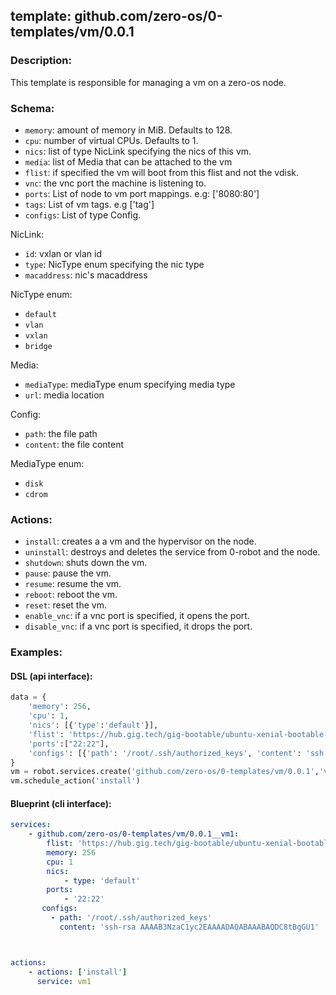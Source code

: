 ## template: github.com/zero-os/0-templates/vm/0.0.1

### Description:
This template is responsible for managing a vm on a zero-os node.

### Schema:

- `memory`: amount of memory in MiB. Defaults to 128.
- `cpu`: number of virtual CPUs. Defaults to 1.
- `nics`: list of type NicLink specifying the nics of this vm.
- `media`: list of Media that can be attached to the vm 
- `flist`: if specified the vm will boot from this flist and not the vdisk.
- `vnc`: the vnc port the machine is listening to.
- `ports`: List of node to vm port mappings. e.g: ['8080:80']
- `tags`: List of vm tags. e.g ['tag']
- `configs`: List of type Config.

NicLink:
- `id`: vxlan or vlan id
- `type`: NicType enum specifying the nic type
- `macaddress`: nic's macaddress

NicType enum: 
- `default` 
- `vlan`
- `vxlan`
- `bridge`

Media:
- `mediaType`: mediaType enum specifying media type
- `url`: media location

Config:
- `path`: the file path 
- `content`: the file content

MediaType enum: 
- `disk` 
- `cdrom`

### Actions:
- `install`: creates a a vm and the hypervisor on the node.
- `uninstall`: destroys and deletes the service from 0-robot and the node.
- `shutdown`: shuts down the vm.
- `pause`: pause the vm.
- `resume`: resume the vm.
- `reboot`: reboot the vm.
- `reset`: reset the vm.
- `enable_vnc`: if a vnc port is specified, it opens the port.
- `disable_vnc`: if a vnc port is specified, it drops the port.

### Examples:
#### DSL (api interface):
```python
data = {
    'memory': 256,
    'cpu': 1,
    'nics': [{'type':'default'}],
    'flist': 'https://hub.gig.tech/gig-bootable/ubuntu-xenial-bootable-sshd.flist',
    'ports':["22:22"],
    'configs': [{'path': '/root/.ssh/authorized_keys', 'content': 'ssh-rsa AAAAB3NzaC1yc2EAAAADAQABAAABAQDC8tBgGU1'}]
}
vm = robot.services.create('github.com/zero-os/0-templates/vm/0.0.1','vm1', data)
vm.schedule_action('install')
```

#### Blueprint (cli interface):
```yaml
services:
    - github.com/zero-os/0-templates/vm/0.0.1__vm1:
        flist: 'https://hub.gig.tech/gig-bootable/ubuntu-xenial-bootable-sshd.flist',
        memory: 256
        cpu: 1
        nics: 
            - type: 'default'
        ports:
            - '22:22'
       configs:
         - path: '/root/.ssh/authorized_keys'
           content: 'ssh-rsa AAAAB3NzaC1yc2EAAAADAQABAAABAQDC8tBgGU1'



actions:
    - actions: ['install']
      service: vm1
```
